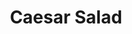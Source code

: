 ---
title: "Caesar Salad"
ingredients:
  - Romaine lettuce
  - Caesar dressing
  - Croutons
  - Parmesan cheese
  - Grilled chicken (optional)
image: "/images/salad.jpg"
instructions: "Toss lettuce with Caesar dressing, top with croutons and Parmesan, and add grilled chicken if desired."
---